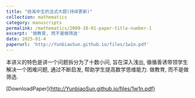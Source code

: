 ```yaml
---
title: "给高中生的法式大题(持续更新)"
collection: mathematics
category: manuscripts
permalink: /mathematics/2009-10-01-paper-title-number-1
excerpt: '做教育, 而不是做筛选'
date: 2025-01-4
paperurl: 'http://YunbiaoSun.github.io/files/1w1n.pdf'
---
```


本讲义的特色是讲一个问题拆分为了十数小问, 旨在深入浅出, 循循善诱带领学生解决一个困难问题, 通过不断启发, 帮助学生提高数学思维能力. 做教育, 而不是做筛选.

[DownloadPaper]{http://YunbiaoSun.github.io/files/1w1n.pdf}